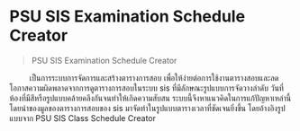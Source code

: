 # PSU SIS Examination Schedule Creator
> PSU SIS Examination Schedule Creator

         เป็นการระบบการจัดการและสร้างตารางการสอบ เพื่อให้ง่ายต่อการใช้งานตารางสอบและลดโอกาสความผิดพลาดจากการดูตารางการสอบในระบบ sis ที่มีลักษณะรูปแบบการจัดวางลำดับ วันที่ ห้องที่มีสีหรือรูปแบบคล้ายคลึงกันจนทำให้เกิดความสับสน ระบบนี้จึงหาแนวคิดในการแก้ปัญหาเหล่านี้ โดยนำของมูลของตารางการสอบของ sis มาจัดทำในรูปแบบตารางเวลาที่ชัดเจนยิ่งขึ้น โดยอ้างอิงรูปแบบจาก PSU SIS Class Schedule Creator 
